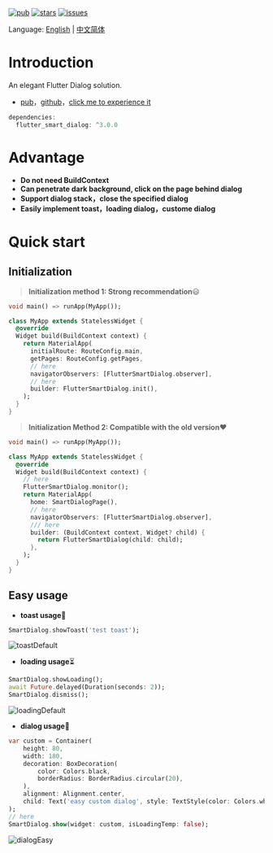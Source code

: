 [![pub](https://img.shields.io/pub/v/flutter_smart_dialog?label=pub&logo=dart)](https://pub.flutter-io.cn/packages/flutter_smart_dialog/install) [![stars](https://img.shields.io/github/stars/fluttercandies/flutter_smart_dialog?logo=github)](https://github.com/fluttercandies/flutter_smart_dialog)  [![issues](https://img.shields.io/github/issues/fluttercandies/flutter_smart_dialog?logo=github)](https://github.com/fluttercandies/flutter_smart_dialog/issues)

Language: [English](https://github.com/fluttercandies/flutter_smart_dialog/blob/master/README.md) | [中文简体](https://juejin.cn/post/6902331428072390663)

# Introduction

An elegant Flutter Dialog solution.

- [pub](https://pub.flutter-io.cn/packages/flutter_smart_dialog/install)，[github](https://github.com/fluttercandies/flutter_smart_dialog)，[click me to experience it](https://xdd666t.github.io/flutter_use/web/index.html#/smartDialog)

```dart
dependencies:
  flutter_smart_dialog: ^3.0.0
```

# Advantage

- **Do not need BuildContext**
- **Can penetrate dark background, click on the page behind dialog**
- **Support dialog stack，close the specified dialog**
- **Easily implement toast，loading dialog，custome dialog**

# Quick start

## Initialization

> **Initialization method 1:  Strong recommendation**😃

```dart
void main() => runApp(MyApp());

class MyApp extends StatelessWidget {
  @override
  Widget build(BuildContext context) {
    return MaterialApp(
      initialRoute: RouteConfig.main,
      getPages: RouteConfig.getPages,
      // here
      navigatorObservers: [FlutterSmartDialog.observer],
      // here
      builder: FlutterSmartDialog.init(),
    );
  }
}
```

> **Initialization Method 2: Compatible with the old version**❤

```dart
void main() => runApp(MyApp());

class MyApp extends StatelessWidget {
  @override
  Widget build(BuildContext context) {
    // here
    FlutterSmartDialog.monitor();
    return MaterialApp(
      home: SmartDialogPage(),
      // here
      navigatorObservers: [FlutterSmartDialog.observer],
      /// here
      builder: (BuildContext context, Widget? child) {
        return FlutterSmartDialog(child: child);
      },
    );
  }
}
```

## Easy usage

- **toast usage**💬

```dart
SmartDialog.showToast('test toast');
```

![toastDefault](https://cdn.jsdelivr.net/gh/xdd666t/MyData@master/pic/flutter/blog/20211102232805.gif)

- **loading usage**⏳

```dart
SmartDialog.showLoading();
await Future.delayed(Duration(seconds: 2));
SmartDialog.dismiss(); 
```

![loadingDefault](https://cdn.jsdelivr.net/gh/xdd666t/MyData@master/pic/flutter/blog/20211102232815.gif)

- **dialog usage**🎨

```dart
var custom = Container(
    height: 80,
    width: 180,
    decoration: BoxDecoration(
        color: Colors.black,
        borderRadius: BorderRadius.circular(20),
    ),
    alignment: Alignment.center,
    child: Text('easy custom dialog', style: TextStyle(color: Colors.white)),
);
// here
SmartDialog.show(widget: custom, isLoadingTemp: false);
```

![dialogEasy](https://cdn.jsdelivr.net/gh/xdd666t/MyData@master/pic/flutter/blog/20211102232821.gif)
